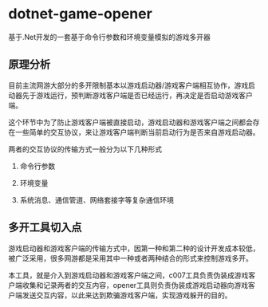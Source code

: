 # dotnet-game-opener

基于.Net开发的一套基于命令行参数和环境变量模拟的游戏多开器

## 原理分析

目前主流网游大部分的多开限制基本以游戏启动器/游戏客户端相互协作，游戏启动器先于游戏运行，预判断游戏客户端是否已经运行，再决定是否启动游戏客户端。

这个环节中为了防止游戏客户端被直接启动，游戏启动器和游戏客户端之间都会存在一些简单的交互协议，来让游戏客户端判断当前启动行为是否来自游戏启动器。

两者的交互协议的传输方式一般分为以下几种形式

1. 命令行参数

2. 环境变量

3. 系统消息、通信管道、网络套接字等复杂通信环境

## 多开工具切入点

游戏启动器和游戏客户端的传输方式中，因第一种和第二种的设计开发成本较低，被广泛采用，很多网游都是采用其中一种或者两种结合的形式来控制游戏多开。

本工具，就是介入到游戏启动器和游戏客户端之间，c007工具负责伪装成游戏客户端收集和记录两者的交互内容，opener工具则负责伪装成游戏启动器向游戏客户端发送交互内容，以此来达到欺骗游戏客户端，实现游戏躲开的目的。



